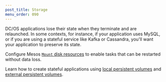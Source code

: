 ```yaml
---
post_title: Storage
menu_order: 090
---
```


DC/OS applications lose their state when they terminate and are relaunched. In some contexts, for instance, if your application uses MySQL, or if you are using a stateful service like Kafka or Cassandra, you'll want your application to preserve its state. 

Configure Mesos [`Mount` disk resources](/docs/1.11/storage/mount-disk-resources/) to enable tasks that can be restarted without data loss. 

Learn how to create stateful applications using [local persistent volumes](/docs/1.11/storage/persistent-volume/) and [external persistent volumes](/docs/1.11/storage/external-storage/).
